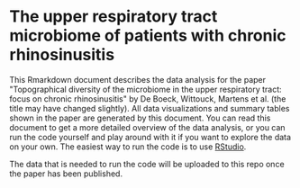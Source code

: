 # The upper respiratory tract microbiome of patients with chronic rhinosinusitis

This Rmarkdown document describes the data analysis for the paper "Topographical diversity of the microbiome in the upper respiratory tract: focus on chronic rhinosinusitis" by De Boeck, Wittouck, Martens et al. (the title may have changed slightly). All data visualizations and summary tables shown in the paper are generated by this document. You can read this document to get a more detailed overview of the data analysis, or you can run the code yourself and play around with it if you want to explore the data on your own. The easiest way to run the code is to use [RStudio](https://www.rstudio.com/products/rstudio/#Desktop). 

The data that is needed to run the code will be uploaded to this repo once the paper has been published. 